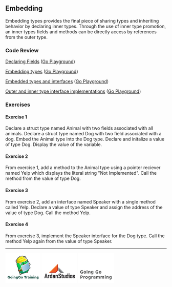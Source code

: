 ## Embedding
Embedding types provides the final piece of sharing types and inheriting behavior by declaring inner types. Through the use of inner type promotion, an inner types fields and methods can be directly access by references from the outer type.

### Code Review

[Declaring Fields](example1/example1.go) ([Go Playground](http://play.golang.org/p/-jGSPA8q1u))

[Embedding types](example2/example2.go) ([Go Playground](http://play.golang.org/p/PcvnGRztwW))

[Embedded types and interfaces](example3/example3.go) ([Go Playground](http://play.golang.org/p/o3wBYH-LB6))

[Outer and inner type interface implementations](example4/example5.go) ([Go Playground](http://play.golang.org/p/CrRUeKGGO-))

### Exercises

#### Exercise 1
Declare a struct type named Animal with two fields associated with all animals. Declare a struct type named Dog with two field associated with a dog. Embed the Animal type into the Dog type. Declare and initalize a value of type Dog. Display the value of the variable.

#### Exercise 2
From exercise 1, add a method to the Animal type using a pointer reciever named Yelp which displays the literal string "Not Implemented". Call the method from the value of type Dog.

#### Exercise 3
From exercise 2, add an interface named Speaker with a single method called Yelp. Declare a value of type Speaker and assign the address of the value of type Dog. Call the method Yelp.

#### Exercise 4
From exercise 3, implement the Speaker interface for the Dog type. Call the method Yelp again from the value of type Speaker.

___
[![GoingGo Training](../../00-slides/images/ggt_logo.png)](http://www.goinggotraining.net)
[![Ardan Studios](../../00-slides/images/ardan_logo.png)](http://www.ardanstudios.com)
[![GoingGo Blog](../../00-slides/images/ggb_logo.png)](http://www.goinggo.net)